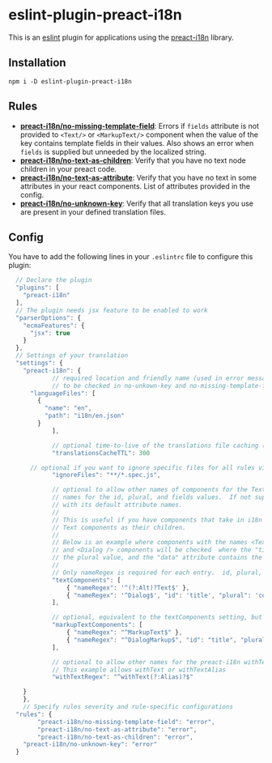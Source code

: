 # eslint-plugin-preact-i18n

This is an [eslint](http://eslint.org/) plugin for applications using the [preact-i18n](https://github.com/synacor/preact-i18n) library.

## Installation

``` shell
npm i -D eslint-plugin-preact-i18n
```

## Rules

* **[preact-i18n/no-missing-template-field](docs/rules/no-missing-template-field.md)**: Errors if `fields` attribute is not provided to `<Text/>` or `<MarkupText/>` component when the value of the key contains template fields in their values.  Also shows an error when `fields` is supplied but unneeded by the localized string.
* **[preact-i18n/no-text-as-children](docs/rules/no-text-as-children.md)**: Verify that you have no text node children in your preact code.
* **[preact-i18n/no-text-as-attribute](docs/rules/no-text-as-attribute.md)**: Verify that you have no text in some attributes in your react components. List of attributes provided in the config.
* **[preact-i18n/no-unknown-key](docs/rules/no-unknown-key.md)**: Verify that all translation keys you use are present in your defined translation files.

## Config

You have to add the following lines in your `.eslintrc` file to configure this plugin:

```js
  // Declare the plugin
  "plugins": [
    "preact-i18n"
  ],
  // The plugin needs jsx feature to be enabled to work
  "parserOptions": {
    "ecmaFeatures": {
      "jsx": true
    }
  },
  // Settings of your translation
  "settings": {
    "preact-i18n": {
			// required location and friendly name (used in error messages) for each language file
			// to be checked in no-unkown-key and no-missing-template-field rules
      "languageFiles": [
        {
          "name": "en",
          "path": "i18n/en.json"
        }
			],

			// optional time-to-live of the translations file caching (defaults to 500ms)
			"translationsCacheTTL": 300

      // optional if you want to ignore specific files for all rules via blob matcher
			"ignoreFiles": "**/*.spec.js",

			// optional to allow other names of components for the Text component, with other attribute
			// names for the id, plural, and fields values.  If not supplied, only Text component will be checked
			// with its default attribute names.
			//
			// This is useful if you have components that take in i18n keys in their props and turn around and render
			// Text components as their children.
			//
			// Below is an example where components with the names <Text/> or <AltText /> will be checked, assuming the normal id, plural, and fields attributes names
			// and <Dialog /> components will be checked  where the "title" attribute contains the i18n key, the "count" attribute contains
			// the plural value, and the "data" attribute contains the fields value that gets passed to Text eventually
			//
			// Only nameRegex is required for each entry.  id, plural, and fields will default to their respective names
			"textComponents": [
				{ "nameRegex": '^(?:Alt)?Text$' },
				{ "nameRegex": '^Dialog$', "id": 'title', "plural": 'count', "fields": 'data' }
			],

			// optional, equivalent to the textComponents setting, but for the MarkupText component.
			"markupTextComponents": [
				{ "nameRegex": "^MarkupText$" },
				{ "nameRegex": "^DialogMarkup$", "id": "title", "plural": "count", "fields": "data" }
			],

			// optional to allow other names for the preact-i18n withText function/decorator.  Defaults to only allowing withText
			// This example allows withText or withTextAlias
			"withTextRegex": "^withText(?:Alias)?$"

    }
	},
	// Specify rules severity and rule-specific configurations
  "rules": {
		"preact-i18n/no-missing-template-field": "error",
		"preact-i18n/no-text-as-attribute": "error",
		"preact-i18n/no-text-as-children": "error",
    "preact-i18n/no-unknown-key": "error"
  }
```
